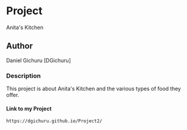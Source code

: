 # Project 
 Anita's Kitchen
 ## Author
  Daniel Gichuru [DGichuru]
  ### Description
   This project is about Anita's Kitchen and the various types of food they offer.
   #### Link to my Project
    https://dgichuru.github.io/Project2/
   
   
